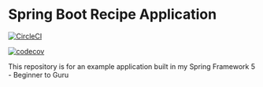 # Spring Boot Recipe Application

[![CircleCI](https://circleci.com/gh/rahulsingh336/spring5-recipe-app.svg?style=svg)](https://circleci.com/gh/rahulsingh336/spring5-recipe-app)

[![codecov](https://codecov.io/gh/rahulsingh336/spring5-mysql-recipe-app/branch/master/graph/badge.svg)](https://codecov.io/gh/rahulsingh336/spring5-mysql-recipe-app)

This repository is for an example application built in my Spring Framework 5 - Beginner to Guru
